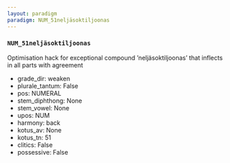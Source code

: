 ```yaml
---
layout: paradigm
paradigm: NUM_51neljäsoktiljoonas
---
```

### ` NUM_51neljäsoktiljoonas `

Optimisation hack for exceptional compound ’neljäsoktiljoonas’ that inflects in all parts with agreement
* grade_dir: weaken
* plurale_tantum: False
* pos: NUMERAL
* stem_diphthong: None
* stem_vowel: None
* upos: NUM
* harmony: back
* kotus_av: None
* kotus_tn: 51
* clitics: False
* possessive: False
